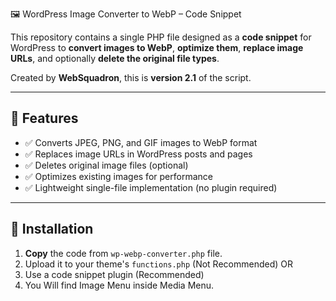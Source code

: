 🖼️ WordPress Image Converter to WebP – Code Snippet

This repository contains a single PHP file designed as a **code snippet** for WordPress to **convert images to WebP**, **optimize them**, **replace image URLs**, and optionally **delete the original file types**.

Created by **WebSquadron**, this is **version 2.1** of the script.

---

## 🚀 Features

- ✅ Converts JPEG, PNG, and GIF images to WebP format
- ✅ Replaces image URLs in WordPress posts and pages
- ✅ Deletes original image files (optional)
- ✅ Optimizes existing images for performance
- ✅ Lightweight single-file implementation (no plugin required)


---

## 📂 Installation

1. **Copy** the code from `wp-webp-converter.php` file.
2. Upload it to your theme's `functions.php` (Not Recommended)
OR 
4. Use a code snippet plugin (Recommended)
5. You Will find Image Menu inside Media Menu.
